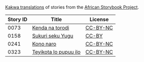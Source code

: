[Kakwa translations](http://my.africanstorybook.org/language/kakwa) of stories from the [African Storybook Project](http://my.africanstorybook.org).

Story ID | Title | License
-------- | ----- | -------
0073 | [Kenda na torodi](http://africanstorybook.org/stories/kenda-na-torodi) | [CC-BY-NC](https://creativecommons.org/licenses/by-nc/3.0/)
0158 | [Sukuri seku Yugu](http://africanstorybook.org/stories/sukuri-seku-yugu-1) | [CC-BY](https://creativecommons.org/licenses/by/3.0/)
0241 | [Koηo naro](http://africanstorybook.org/stories/koηo-naro) | [CC-BY-NC](https://creativecommons.org/licenses/by-nc/3.0/)
0323 | [Teyikota lo pupuu ilo](http://africanstorybook.org/stories/teyikota-lo-pupuu-ilo) | [CC-BY-NC](https://creativecommons.org/licenses/by-nc/3.0/)
